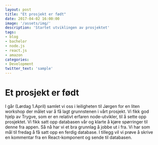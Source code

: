 ```yaml
---
layout: post
title: "Et prosjekt er født"
date: 2017-04-02 16:00:00
image: '/assets/img/'
description: 'Startet utviklingen av prosjektet'
tags: 
- blog
- bachelor
- node.js
- react.js
- amazon
categories:
- Development
twitter_text: 'sample'
---
```


Et prosjekt er født
===================

I går (Lørdag 1.April) samlet vi oss i leiligheten til Jørgen for en liten workshop der målet var å få lagt grunnstenen i vårt prosjekt.
Vi fikk god hjelp av Trygve, som er en relativt erfaren node-utvikler, til å sette opp prosjektet. 
Vi fikk satt opp databasen vår og klarte å kjøre spørringer til denne fra appen. Så nå har vi et bra grunnlag å jobbe ut i fra. 
Vi har som mål til fredag å få satt opp en ferdig database. I tillegg vil vi prøve å skrive en kommentar fra en React-komponent og sende til databasen. 






